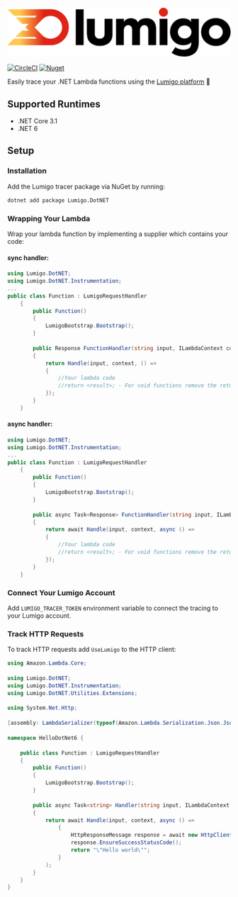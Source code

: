 ![Lumigo.io](lumigo-logo.png)

[![CircleCI](https://circleci.com/gh/lumigo-io/lumigo-dotnet-tracer/tree/master.svg?style=svg&circle-token=ecd1acbb299c9ba28a7e0f6011fbfd1919079e36)](https://circleci.com/gh/lumigo-io/lumigo-dotnet-tracer/tree/master)
[![Nuget](https://img.shields.io/nuget/v/Lumigo.DotNET.svg)](https://www.nuget.org/packages/Lumigo.DotNET)

Easily trace your .NET Lambda functions using the [Lumigo platform](https://platform.lumigo.io/) 🚀

## Supported Runtimes
* .NET Core 3.1
* .NET 6

## Setup

### Installation

Add the Lumigo tracer package via NuGet by running:

```bash
dotnet add package Lumigo.DotNET
```

### Wrapping Your Lambda

Wrap your lambda function by implementing a supplier which contains your code:

#### sync handler:
```csharp
using Lumigo.DotNET;
using Lumigo.DotNET.Instrumentation;
...
public class Function : LumigoRequestHandler
    {
        public Function()
        {
            LumigoBootstrap.Bootstrap();
        }

        public Response FunctionHandler(string input, ILambdaContext context)
        {
            return Handle(input, context, () =>
            {
                //Your lambda code
                //return <result>; - For void functions remove the return statements
            });
        }
    }
```

#### async handler:
```csharp
using Lumigo.DotNET;
using Lumigo.DotNET.Instrumentation;
...
public class Function : LumigoRequestHandler
    {
        public Function()
        {
            LumigoBootstrap.Bootstrap();
        }

        public async Task<Response> FunctionHandler(string input, ILambdaContext context)
        {
            return await Handle(input, context, async () =>
            {
                //Your lambda code
                //return <result>; - For void functions remove the return statements
            });
        }
    }
```

### Connect Your Lumigo Account

Add `LUMIGO_TRACER_TOKEN` environment variable to connect the tracing to your Lumigo account.

### Track HTTP Requests
To track HTTP requests add `UseLumigo` to the HTTP client:

```csharp
using Amazon.Lambda.Core;

using Lumigo.DotNET;
using Lumigo.DotNET.Instrumentation;
using Lumigo.DotNET.Utilities.Extensions;

using System.Net.Http;

[assembly: LambdaSerializer(typeof(Amazon.Lambda.Serialization.Json.JsonSerializer))]

namespace HelloDotNet6 {

    public class Function : LumigoRequestHandler
    {
        public Function()
        {
            LumigoBootstrap.Bootstrap();
        }

        public async Task<string> Handler(string input, ILambdaContext context)
        {
            return await Handle(input, context, async () =>
                {
                    HttpResponseMessage response = await new HttpClient().UseLumigo().GetAsync("https://httpbin.org/status/200");
                    response.EnsureSuccessStatusCode();
                    return "\"Hello world\"";
                }
            );
        }
    }
}
```
